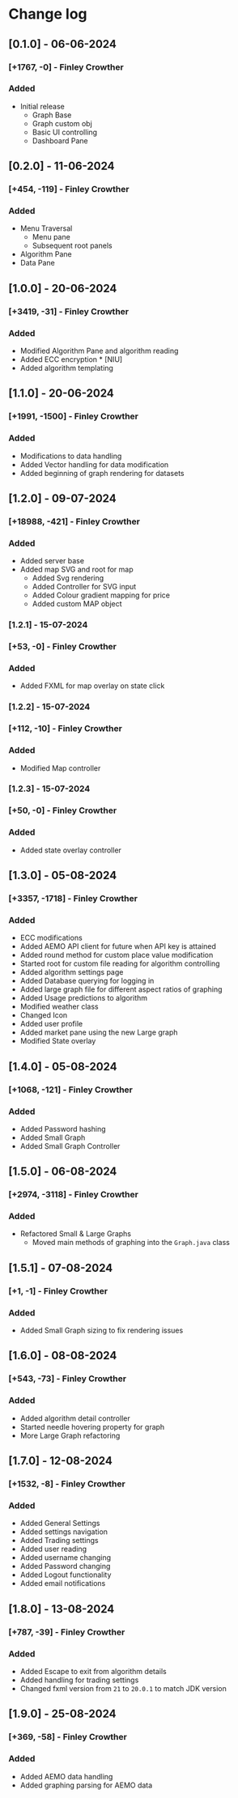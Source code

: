 # Change log
## [0.1.0] - 06-06-2024
### [+1767, -0] - Finley Crowther
### Added
- Initial release
  - Graph Base 
  - Graph custom obj
  - Basic UI controlling
  - Dashboard Pane
## [0.2.0] - 11-06-2024
### [+454, -119] - Finley Crowther
### Added
- Menu Traversal
  - Menu pane 
  - Subsequent root panels 
- Algorithm Pane 
- Data Pane
## [1.0.0] - 20-06-2024
### [+3419, -31] - Finley Crowther
### Added
- Modified Algorithm Pane and algorithm reading
- Added ECC encryption * [NIU]
- Added algorithm templating 
## [1.1.0] - 20-06-2024
### [+1991, -1500] - Finley Crowther
### Added
- Modifications to data handling 
- Added Vector handling for data modification
- Added beginning of graph rendering for datasets 
## [1.2.0] - 09-07-2024
### [+18988, -421] - Finley Crowther
### Added
- Added server base 
- Added map SVG and root for map
  - Added Svg rendering 
  - Added Controller for SVG input
  - Added Colour gradient mapping for price
  - Added custom MAP object 
### [1.2.1] - 15-07-2024
### [+53, -0] - Finley Crowther
### Added
- Added FXML for map overlay on state click
### [1.2.2] - 15-07-2024
### [+112, -10] - Finley Crowther
### Added
- Modified Map controller 
### [1.2.3] - 15-07-2024
### [+50, -0] - Finley Crowther
### Added
- Added state overlay controller
## [1.3.0] - 05-08-2024
### [+3357, -1718] - Finley Crowther
### Added
- ECC modifications
- Added AEMO API client for future when API key is attained 
- Added round method for custom place value modification
- Started root for custom file reading for algorithm controlling 
- Added algorithm settings page
- Added Database querying for logging in 
- Added large graph file for different aspect ratios of graphing 
- Added Usage predictions to algorithm
- Modified weather class 
- Changed Icon 
- Added user profile 
- Added market pane using the new Large graph
- Modified State overlay 
## [1.4.0] - 05-08-2024
### [+1068, -121] - Finley Crowther
### Added
- Added Password hashing
- Added Small Graph 
- Added Small Graph Controller
## [1.5.0] - 06-08-2024
### [+2974, -3118] - Finley Crowther
### Added
- Refactored Small & Large Graphs
   - Moved main methods of graphing into the ```Graph.java``` class
## [1.5.1] - 07-08-2024
### [+1, -1] - Finley Crowther
### Added
- Added Small Graph sizing to fix rendering issues 
## [1.6.0] - 08-08-2024
### [+543, -73] - Finley Crowther
### Added
- Added algorithm detail controller
- Started needle hovering property for graph
- More Large Graph refactoring
## [1.7.0] - 12-08-2024
### [+1532, -8] - Finley Crowther
### Added
- Added General Settings 
- Added settings navigation
- Added Trading settings 
- Added user reading 
- Added username changing 
- Added Password changing
- Added Logout functionality 
- Added email notifications
## [1.8.0] - 13-08-2024
### [+787, -39] - Finley Crowther
### Added
- Added Escape to exit from algorithm details
- Added handling for trading settings
- Changed fxml version from `21` to `20.0.1` to match JDK version
## [1.9.0] - 25-08-2024
### [+369, -58] - Finley Crowther
### Added
- Added AEMO data handling 
- Added graphing parsing for AEMO data

